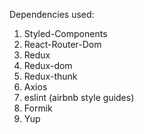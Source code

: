 Dependencies used:
  1. Styled-Components
  2. React-Router-Dom
  3. Redux 
  4. Redux-dom
  5. Redux-thunk
  6. Axios
  7. eslint (airbnb style guides)
  8. Formik
  9. Yup
